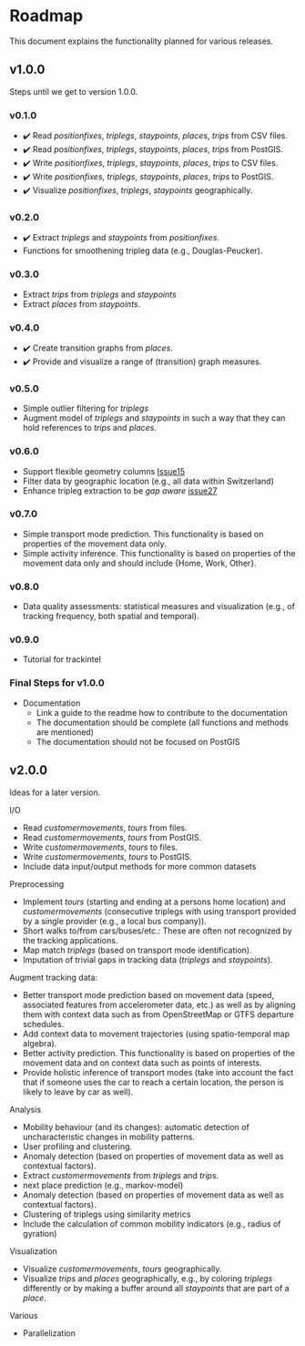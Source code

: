 # Roadmap

This document explains the functionality planned for various releases.

## v1.0.0

Steps until we get to version 1.0.0.

### v0.1.0

* :heavy_check_mark: Read *positionfixes*, *triplegs*, *staypoints*, *places*, *trips* from CSV files.
* :heavy_check_mark: Read *positionfixes*, *triplegs*, *staypoints*, *places*, *trips* from PostGIS.
* :heavy_check_mark: Write *positionfixes*, *triplegs*, *staypoints*, *places*, *trips* to CSV files.
* :heavy_check_mark: Write *positionfixes*, *triplegs*, *staypoints*, *places*, *trips* to PostGIS.
* :heavy_check_mark: Visualize *positionfixes*, *triplegs*, *staypoints* geographically.

### v0.2.0

* :heavy_check_mark: Extract *triplegs* and *staypoints* from *positionfixes*.
* Functions for smoothening tripleg data (e.g., Douglas-Peucker).

### v0.3.0

* Extract *trips* from *triplegs* and *staypoints*
* Extract *places* from *staypoints*.

### v0.4.0

* :heavy_check_mark: Create transition graphs from *places*.
* :heavy_check_mark: Provide and visualize a range of (transition) graph measures.

### v0.5.0

* Simple outlier filtering for *triplegs*
* Augment model of *triplegs* and *staypoints* in such a way that they can
  hold references to *trips* and *places*.


### v0.6.0
* Support flexible geometry columns [Issue15](https://github.com/mie-lab/trackintel/issues/15)
* Filter data by geographic location (e.g., all data within Switzerland)
* Enhance tripleg extraction to be _gap aware_ [issue27](https://github.com/mie-lab/trackintel/issues/27)

### v0.7.0

* Simple transport mode prediction. This functionality is based on properties of the movement data only. 
* Simple activity inference. This functionality is based on properties of the movement data only and should include {Home, Work, Other}.

### v0.8.0

* Data quality assessments: statistical measures and visualization (e.g., of tracking frequency, both spatial and temporal).

### v0.9.0

* Tutorial for trackintel

### Final Steps for v1.0.0

* Documentation
  * Link a guide to the readme how to contribute to the documentation
  * The documentation should be complete (all functions and methods are mentioned)
  * The documentation should not be focused on PostGIS 


## v2.0.0

Ideas for a later version.

I/O
* Read *customermovements*, *tours* from files.
* Read *customermovements*, *tours* from PostGIS.
* Write *customermovements*, *tours* to files.
* Write *customermovements*, *tours* to PostGIS.
* Include data input/output methods for more common datasets


Preprocessing
* Implement *tours* (starting and ending at a persons home location) and *customermovements* (consecutive triplegs with using transport provided by a single provider (e.g., a local bus company)).
* Short walks to/from cars/buses/etc.: These are often not recognized by the tracking applications.
* Map match *triplegs* (based on transport mode identification). 
* Imputation of trivial gaps in tracking data (*triplegs* and *staypoints*).

Augment tracking data:
* Better transport mode prediction based on movement data (speed, associated features from accelerometer data, etc.) as well as by aligning them with context data such as from OpenStreetMap or GTFS departure schedules. 
* Add context data to movement trajectories (using spatio-temporal map algebra).
* Better activity prediction. This functionality is based on properties of the movement data and on context data such as points of interests.
* Provide holistic inference of transport modes (take into account the fact that if someone uses the car to reach a certain location, the person is likely to leave by car as well).

Analysis
* Mobility behaviour (and its changes): automatic detection of uncharacteristic changes in mobility patterns.
* User profiling and clustering.
* Anomaly detection (based on properties of movement data as well as contextual factors).
* Extract *customermovements* from *triplegs* and *trips*.
* next place prediction (e.g., markov-model)
* Anomaly detection (based on properties of movement data as well as contextual factors).
* Clustering of triplegs using similarity metrics
* Include the calculation of common mobility indicators (e.g., radius of gyration)

Visualization 
* Visualize *customermovements*, *tours* geographically.
* Visualize *trips* and *places* geographically, e.g., by coloring *triplegs*
  differently or by making a buffer around all *staypoints* that are part of
  a *place*.

Various
* Parallelization



